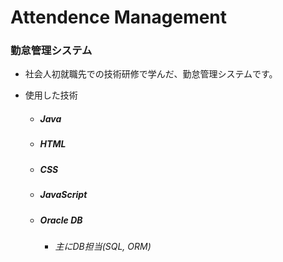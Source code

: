 #  Attendence Management

### 勤怠管理システム

- 社会人初就職先での技術研修で学んだ、勤怠管理システムです。

- 使用した技術

  - ##### Java

  - ##### HTML

  - ##### CSS

  - ##### JavaScript

  - ##### Oracle DB

    - ###### 主にDB担当(SQL, ORM)

